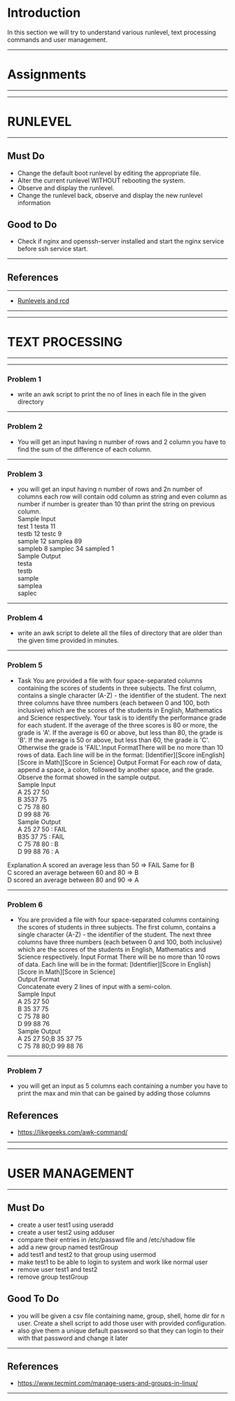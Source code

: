 # Introduction
In this section we will try to understand various runlevel, text processing commands and user management.

---
# Assignments
---
--- 
# RUNLEVEL
---
## Must Do
- Change the default boot runlevel by editing the appropriate file.
- Alter the current runlevel WITHOUT rebooting the system.
- Observe and display the runlevel.
- Change the runlevel back, observe and display the new runlevel information

## Good to Do
- Check if nginx and openssh-server installed and start the nginx service before ssh service start.
---

## References
---
* [Runlevels and rcd](https://www.linux.com/news/introduction-services-runlevels-and-rcd-scripts)
---

--- 
# TEXT PROCESSING
---
---
### Problem 1
* write an awk script to print the no of lines in each file in the given directory 
---
### Problem 2
* You will get an input having n number of rows and 2 column you have to find the sum of the difference of each column.
---
### Problem 3
* you will get an input having n number of rows and 2n number of columns each row will contain odd column as string and even column as number if number is greater than 10 than print the string on previous column.  
Sample Input  
test 1 testa 11  
testb 12 testc 9  
sample 12 samplea 89  
sampleb 8 samplec 34 sampled 1  
Sample Output  
testa  
testb  
sample  
samplea  
saplec  

---
### Problem 4
* write an awk script to delete all the files of directory that are older than the given time provided in minutes.
---
### Problem 5
* Task
You are provided a file with four space-separated columns containing the scores of students in three subjects. The first column, contains a single character (A-Z) - the identifier of the student. The next three columns have three numbers (each between 0 and 100, both inclusive) which are the scores of the students in English, Mathematics and Science respectively. Your task is to identify the performance grade for each student. If the average of the three scores is 80 or more, the grade is 'A'. If the average is 60 or above, but less than 80, the grade is 'B'. If the average is 50 or above, but less than 60, the grade is 'C'. Otherwise the grade is 'FAIL'.Input FormatThere will be no more than 10 rows of data. Each line will be in the format: [Identifier][Score inEnglish][Score in Math][Score in Science] Output Format For each row of data, append a space, a colon, followed by another space, and the grade. Observe the format showed in the sample output.  
Sample Input  
A 25 27 50  
B 3537 75  
C 75 78 80  
D 99 88 76  
Sample Output  
A 25 27 50 : FAIL  
B35 37 75 : FAIL  
C 75 78 80 : B  
D 99 88 76 : A  

Explanation A scored an average less than 50 => FAIL
Same for B  
C scored an average between 60 and 80 => B  
D scored an average between 80 and 90 => A  

---
### Problem 6
* You are provided a file with four space-separated columns containing the scores of students in three subjects. The first column, contains a single character (A-Z) - the identifier of the student. The next three columns have three numbers (each between 0 and 100, both inclusive) which are the scores of the students in English, Mathematics and Science respectively.
Input Format
There will be no more than 10 rows of data. Each line will be in the format:
[Identifier]<space>[Score in English]<space>[Score in Math]<space>[Score in Science]  
Output Format  
Concatenate every 2 lines of input with a semi-colon.  
Sample Input  
A 25 27 50  
B 35 37 75  
C 75 78 80  
D 99 88 76  
Sample Output  
A 25 27 50;B 35 37 75  
C 75 78 80;D 99 88 76  

---
### Problem 7
* you will get an input as 5 columns each containing a number you have to print the max and min that can be gained by adding those columns

## References
* https://likegeeks.com/awk-command/
---

--- 
# USER MANAGEMENT
---

## Must Do
- create a user test1 using useradd  
- create a user test2 using adduser  
- compare their entries in /etc/passwd file and /etc/shadow file  
- add a new group named testGroup  
- add test1 and test2 to that group using usermod  
- make test1 to be able to login to system and work like normal user  
- remove user test1 and test2  
- remove group testGroup  

## Good To Do
- you will be given a csv file containing name, group, shell, home dir for n user. Create a shell script to add those user with provided configuration.  
- also give them a unique default password so that they can login to their with that password and change it later  
---
## References
* https://www.tecmint.com/manage-users-and-groups-in-linux/
---